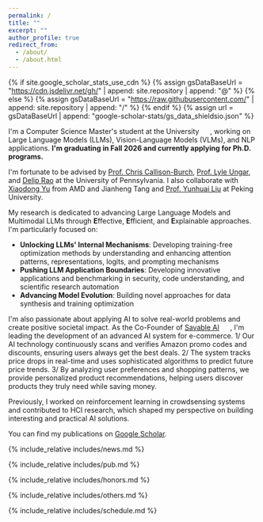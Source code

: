 ```yaml
---
permalink: /
title: ""
excerpt: ""
author_profile: true
redirect_from: 
  - /about/
  - /about.html
---
```


{% if site.google_scholar_stats_use_cdn %}
{% assign gsDataBaseUrl = "https://cdn.jsdelivr.net/gh/" | append: site.repository | append: "@" %}
{% else %}
{% assign gsDataBaseUrl = "https://raw.githubusercontent.com/" | append: site.repository | append: "/" %}
{% endif %}
{% assign url = gsDataBaseUrl | append: "google-scholar-stats/gs_data_shieldsio.json" %}

<span class='anchor' id='about-me'></span>

I'm a Computer Science Master's student at the University <img srof Pennsylvania c='./images/upenn.png' style="width: 1.3em;">, working on Large Language Models (LLMs), Vision-Language Models (VLMs), and NLP applications. **I'm graduating in Fall 2026 and currently applying for Ph.D. programs.**

I'm fortunate to be advised by [Prof. Chris Callison-Burch](https://www.linkedin.com/in/chris-callison-burch/), [Prof. Lyle Ungar](http://linkedin.com/in/lyle-ungar-b061474/), and [Delip Rao](https://www.linkedin.com/in/deliprao/) at the University of Pennsylvania. I also collaborate with [Xiaodong Yu](https://www.xiaodongyu.me/) from AMD and Jianheng Tang and [Prof. Yunhuai Liu](https://cs.pku.edu.cn/info/1234/2111.htm) at Peking University.

My research is dedicated to advancing Large Language Models and Multimodal LLMs through **E**ffective, **E**fficient, and **E**xplainable approaches. I'm particularly focused on:

- **Unlocking LLMs' Internal Mechanisms**: Developing training-free optimization methods by understanding and enhancing attention patterns, representations, logits, and prompting mechanisms
- **Pushing LLM Application Boundaries**: Developing innovative applications and benchmarking in security, code understanding, and scientific research automation
- **Advancing Model Evolution**: Building novel approaches for data synthesis and training optimization

I'm also passionate about applying AI to solve real-world problems and create positive societal impact. As the Co-Founder of [Savable AI](https://www.savable.ai/) <img srof Pennsylvania c='./images/savableai.png' style="width: 1.3em;">, I'm leading the development of an advanced AI system for e-commerce. 1/ Our AI technology continuously scans and verifies Amazon promo codes and discounts, ensuring users always get the best deals. 2/ The system tracks price drops in real-time and uses sophisticated algorithms to predict future price trends. 3/ By analyzing user preferences and shopping patterns, we provide personalized product recommendations, helping users discover products they truly need while saving money.

Previously, I worked on reinforcement learning in crowdsensing systems and contributed to HCI research, which shaped my perspective on building interesting and practical AI solutions.


You can find my publications on <a href='https://scholar.google.com.hk/citations?user=PEJ5x3EAAAAJ'>Google Scholar</a>.

{% include_relative includes/news.md %}

{% include_relative includes/pub.md %}

{% include_relative includes/honors.md %}

{% include_relative includes/others.md %}

{% include_relative includes/schedule.md %}